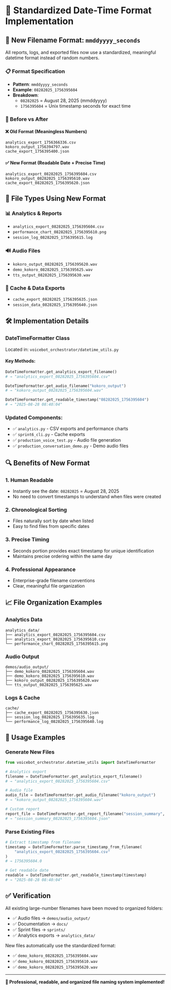 # 📅 **Standardized Date-Time Format Implementation**

## 🎯 **New Filename Format: `mmddyyyy_seconds`**

All reports, logs, and exported files now use a standardized, meaningful datetime format instead of random numbers.

### **📋 Format Specification**
- **Pattern**: `mmddyyyy_seconds`
- **Example**: `08282025_1756395604`
- **Breakdown**:
  - `08282025` = August 28, 2025 (mmddyyyy)
  - `1756395604` = Unix timestamp seconds for exact time

### **🔄 Before vs After**

#### **❌ Old Format (Meaningless Numbers)**
```
analytics_export_1756366336.csv
kokoro_output_1756394797.wav
cache_export_1756395400.json
```

#### **✅ New Format (Readable Date + Precise Time)**
```
analytics_export_08282025_1756395604.csv
kokoro_output_08282025_1756395610.wav
cache_export_08282025_1756395620.json
```

## 📂 **File Types Using New Format**

### **📊 Analytics & Reports**
- `analytics_export_08282025_1756395604.csv`
- `performance_chart_08282025_1756395610.png`
- `session_log_08282025_1756395615.log`

### **🔊 Audio Files**
- `kokoro_output_08282025_1756395620.wav`
- `demo_kokoro_08282025_1756395625.wav`
- `tts_output_08282025_1756395630.wav`

### **💾 Cache & Data Exports**
- `cache_export_08282025_1756395635.json`
- `session_data_08282025_1756395640.json`

## 🛠️ **Implementation Details**

### **DateTimeFormatter Class**
Located in: `voicebot_orchestrator/datetime_utils.py`

#### **Key Methods:**
```python
DateTimeFormatter.get_analytics_export_filename()
# → "analytics_export_08282025_1756395604.csv"

DateTimeFormatter.get_audio_filename("kokoro_output")
# → "kokoro_output_08282025_1756395604.wav"

DateTimeFormatter.get_readable_timestamp("08282025_1756395604")
# → "2025-08-28 08:40:04"
```

### **Updated Components:**
- ✅ `analytics.py` - CSV exports and performance charts
- ✅ `sprint6_cli.py` - Cache exports
- ✅ `production_voice_test.py` - Audio file generation
- ✅ `production_conversation_demo.py` - Demo audio files

## 🔍 **Benefits of New Format**

### **1. Human Readable**
- Instantly see the date: `08282025` = August 28, 2025
- No need to convert timestamps to understand when files were created

### **2. Chronological Sorting**
- Files naturally sort by date when listed
- Easy to find files from specific dates

### **3. Precise Timing**
- Seconds portion provides exact timestamp for unique identification
- Maintains precise ordering within the same day

### **4. Professional Appearance**
- Enterprise-grade filename conventions
- Clear, meaningful file organization

## 📈 **File Organization Examples**

### **Analytics Data**
```
analytics_data/
├── analytics_export_08282025_1756395604.csv
├── analytics_export_08282025_1756395610.csv
└── performance_chart_08282025_1756395615.png
```

### **Audio Output**
```
demos/audio_output/
├── demo_kokoro_08282025_1756395604.wav
├── demo_kokoro_08282025_1756395610.wav
├── kokoro_output_08282025_1756395620.wav
└── tts_output_08282025_1756395625.wav
```

### **Logs & Cache**
```
cache/
├── cache_export_08282025_1756395630.json
├── session_log_08282025_1756395635.log
└── performance_log_08282025_1756395640.log
```

## 🎯 **Usage Examples**

### **Generate New Files**
```python
from voicebot_orchestrator.datetime_utils import DateTimeFormatter

# Analytics export
filename = DateTimeFormatter.get_analytics_export_filename()
# → "analytics_export_08282025_1756395604.csv"

# Audio file
audio_file = DateTimeFormatter.get_audio_filename("kokoro_output")
# → "kokoro_output_08282025_1756395604.wav"

# Custom report
report_file = DateTimeFormatter.get_report_filename("session_summary", "json")
# → "session_summary_08282025_1756395604.json"
```

### **Parse Existing Files**
```python
# Extract timestamp from filename
timestamp = DateTimeFormatter.parse_timestamp_from_filename(
    "analytics_export_08282025_1756395604.csv"
)
# → 1756395604.0

# Get readable date
readable = DateTimeFormatter.get_readable_timestamp(timestamp)
# → "2025-08-28 08:40:04"
```

## ✅ **Verification**

All existing large-number filenames have been moved to organized folders:
- ✅ Audio files → `demos/audio_output/`
- ✅ Documentation → `docs/`
- ✅ Sprint files → `sprints/`
- ✅ Analytics exports → `analytics_data/`

New files automatically use the standardized format:
- ✅ `demo_kokoro_08282025_1756395604.wav`
- ✅ `demo_kokoro_08282025_1756395610.wav`
- ✅ `demo_kokoro_08282025_1756395620.wav`

---

**🎉 Professional, readable, and organized file naming system implemented!**
